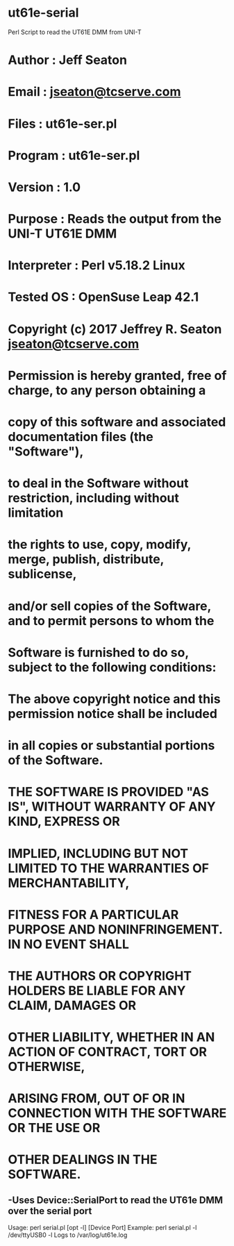 # ut61e-serial
Perl Script to read the UT61E DMM from UNI-T

# Author : Jeff Seaton
# Email : jseaton@tcserve.com
# Files : ut61e-ser.pl
# Program : ut61e-ser.pl
# Version : 1.0 
# Purpose : Reads the output from the UNI-T UT61E DMM
# Interpreter : Perl v5.18.2 Linux
# Tested OS : OpenSuse Leap 42.1 
#
# Copyright (c) 2017 Jeffrey R. Seaton <jseaton@tcserve.com>
# 
# Permission is hereby granted, free of charge, to any person obtaining a
# copy of this software and associated documentation files (the "Software"),
# to deal in the Software without restriction, including without limitation
# the rights to use, copy, modify, merge, publish, distribute, sublicense,
# and/or sell copies of the Software, and to permit persons to whom the
# Software is furnished to do so, subject to the following conditions:
# 
# The above copyright notice and this permission notice shall be included
# in all copies or substantial portions of the Software.
# 
# THE SOFTWARE IS PROVIDED "AS IS", WITHOUT WARRANTY OF ANY KIND, EXPRESS OR
# IMPLIED, INCLUDING BUT NOT LIMITED TO THE WARRANTIES OF MERCHANTABILITY,
# FITNESS FOR A PARTICULAR PURPOSE AND NONINFRINGEMENT. IN NO EVENT SHALL
# THE AUTHORS OR COPYRIGHT HOLDERS BE LIABLE FOR ANY CLAIM, DAMAGES OR
# OTHER LIABILITY, WHETHER IN AN ACTION OF CONTRACT, TORT OR OTHERWISE,
# ARISING FROM, OUT OF OR IN CONNECTION WITH THE SOFTWARE OR THE USE OR
# OTHER DEALINGS IN THE SOFTWARE.

-Uses Device::SerialPort to read the UT61e DMM over the serial port
-
Usage: perl serial.pl [opt -l] [Device Port] Example: perl serial.pl -l /dev/ttyUSB0 
  -l  Logs to /var/log/ut61e.log
  
